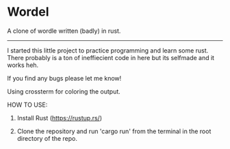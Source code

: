 # Wordel
A clone of wordle written (badly) in rust.

------------------------------------------

I started this little project to practice programming and learn some rust. There probably is a ton of ineffiecient code in here but its selfmade and it works heh.

If you find any bugs please let me know!

Using crossterm for coloring the output.

HOW TO USE:

1. Install Rust (https://rustup.rs/)

2. Clone the repository and run 'cargo run' from the terminal in the root directory of the repo.
